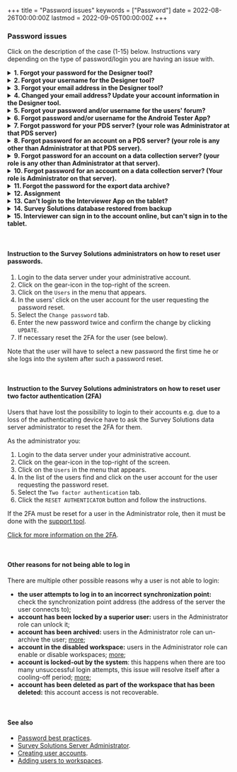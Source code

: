 +++
title = "Password issues"
keywords = ["Password"]
date = 2022-08-26T00:00:00Z
lastmod = 2022-09-05T00:00:00Z
+++

### Password issues

Click on the description of the case (1-15) below. Instructions vary depending on the type of password/login you are having an issue with.

<details>
  <summary>
    <B>1. Forgot your password for the Designer tool?</B>
  </summary>

1. Go to the Designer tool online: https://designer.mysurvey.solutions
2. Click `FORGOT PASSWORD?`
3. Enter your login (account name) or email address into the form field and click `RESTORE`.
4. Check your email inbox for a new message with a password reset link.

IMPORTANT: The email address here is always the same email address that you've used to register.
</details>

<details>
  <summary><B>2. Forgot your username for the Designer tool?</B></summary>

You can login with the email address that you've submitted during registration. Just specify your email address instead of the login in the same field.
</details>

<details>
  <summary><B>3. Forgot your email address in the Designer tool?</B></summary>

You can login with the account name instead, then check with which email address you've registered by selecting `MANAGE ACCOUNT` menu.
</details>

<details>
  <summary><B>4. Changed your email address? Update your account information in the Designer tool.</B></summary>

You can update the email address associated with your account:

1. Login to the Designer tool online: https://designer.mysurvey.solutions ;
2. Click on your username as displayed in the top-right of the page;
3. Click `MANAGE ACCOUNT`;
4. Update the email address in the corresponding field;
5. Click `CHANGE` to save your changes.
</details>

<details>
  <summary><B>5. Forgot your password and/or username for the users' forum?</B></summary>

Users' forum is located at https://forum.mysurvey.solutions .

It uses the same accounts as the Designer, so follow the steps for resetting the password in the Designer if you've lost access to the users' forum.
</details>

<details>
  <summary><B>6. Forgot password and/or username for the Android Tester App?</B></summary>

The Android Tester App imports questionnaires from the Designer, so it is using the same accounts as the Designer. Hence, follow the steps for resetting the password in the Designer if you can't log in to the Tester App.
</details>


<details>
  <summary><B>7. Forgot password for your PDS server? (your role was Administrator at that PDS server)</B></summary>

1. Login to the PDS portal: https://pds.mysurvey.solutions with the Designer credentials.
2. Click on the `SERVERS` tab.
3. Click on the server name.
4. Select `Request password reset` from the menu.
5. You will receive a password reset link to your email inbox.
Follow the instructions in this email.

[Click for more information](/headquarters/config/pds-password-reset/).
</details>

<details>
  <summary><B>8. Forgot password for an account on a PDS server? (your role is any other than Administrator at that PDS server).</B></summary>

Contact the administrator of that PDS server for assistance. If you don't know who the administrator is, contact the person who has issued you the account credentials in the first place. The new password assigned to the user by the Administrator will need to be reset by that user after the first successful login.
</details>

<details>
  <summary><B>9. Forgot password for an account on a data collection server? (your role is any other than Administrator at that server).</B></summary>

Contact the administrator of that data collection server for assistance. If you don't know who the administrator is, contact the person who has issued you the account credentials in the first place. The new password assigned to the user by the Administrator will need to be reset by that user after the first successful login.
</details>

<details>
  <summary><B>10. Forgot password for an account on a data collection server? (Your role is Administrator on that server).</B></summary>

Use the command line `support tool` as described [here](/headquarters/config/support-tool/).

Using this tool requires file-level access to the server. If you don't have access to the server at the file level (no access to the command-line) contact the person who does. (Typically this is the person who assisted you in installing the Survey Solutions server).
</details>

<details>
  <summary><B>11. Forgot the password for the export data archive?</B></summary>

Export data archive password is set up by the server administrator (separately for each workspace). If you are the user of exported data and can't unpack the data because it requires the password that you don't know, or the password that you know does not allow the data to be unpacked you need to contact your Survey Solutions Administrator, this must be the person who created an account for you.
</details>

<details>
  <summary><B>12. Assignment</B></summary>

In case when you've sent an invitation for a respondent to participate in a web-survey and that respondent has accidentally deleted that email:

1. seek through the assignments for mentioning of the respondent's email address;
2. If the assignment with this email is located, click on the assignment number and in the assignment details you will find both the link (URL) to the assignment page and the password to start it.

Note, that there may exist multiple assignments to the same email address, for example if you are running multiple surveys and the same respondent is a participant in 2 or more of them.

Make sure you are responding to the same email to which the original invitation has been sent or have otherwise reliably identified that the person requesting this password is the intended original respondent.
</details>

<details>
  <summary><B>13. Can't login to the Interviewer App on the tablet?</B></summary>

1. Ask your server's administrator to reset your account's password.
2. Verify that it was reset by signing in online. If it is, then you will be asked to create a new password for your account (your own password, different from the one issued to you by the administrator).
3. On the tablet when logging in login with the new password that you've selected. Do this for at least 5 times and the login form will display an additional button `TRY TO SIGN IN ONLINE`. Use this button to let the tablet connect to the server and get updated information on the changed password. The tablet must be connected to the internet at this step.

[Click for more information](/interviewer/app/password-reset/).
</details>


<details>
  <summary><B>14. Survey Solutions database restored from backup</B></summary>

The account password information is stored in the database on the server. If this database is restored from a backup then the passwords effective at the moment of the backup will be restored as current. Users not remembering their old passwords will need to utilize the above-listed procedures as appropriate for their role.
</details>

<details>
  <summary><B>15. Interviewer can sign in to the account online, but can't sign in to the tablet.</B></summary>

A firewall between your tablet and server may be preventing successful communication of the Interviewer App with the server. This has been experienced by several users, see e.g. [here](https://forum.mysurvey.solutions/t/incorrect-login-or-password-interviewer-app/3698).

The recommendations vary by situation, but the general advice is to work with the network administrator to identify the device/program responding instead of Survey Solutions, which happens to be the underlying reason for this problem.

Administrators of the servers in the WB can contact the WB LBADMIN to help detect and troubleshoot this issue.
</details>

&nbsp;&nbsp;&nbsp;&nbsp;&nbsp;&nbsp;
#### Instruction to the Survey Solutions administrators on how to reset user passwords.

1. Login to the data server under your administrative account.
2. Click on the gear-icon in the top-right of the screen.
3. Click on the `Users` in the menu that appears.
4. In the users' click on the user account for the user requesting the password reset.
5. Select the `Change password` tab.
6. Enter the new password twice and confirm the change by clicking `UPDATE`.
7. If necessary reset the 2FA for the user (see below).

Note that the user will have to select a new password the first time he or she logs into the system after such a password reset.

&nbsp;&nbsp;&nbsp;&nbsp;&nbsp;&nbsp;
#### Instruction to the Survey Solutions administrators on how to reset user two factor authentication (2FA)

Users that have lost the possibility to login to their accounts e.g. due to a loss of the authenticating device have to ask the Survey Solutions data server administrator to reset the 2FA for them.

As the administrator you:

1. Login to the data server under your administrative account.
2. Click on the gear-icon in the top-right of the screen.
3. Click on the `Users` in the menu that appears.
4. In the list of the users find and click on the user account for the user requesting the password reset.
5. Select the `Two factor authentication` tab.
6. Click the `RESET AUTHENTICATOR` button and follow the instructions.

If the 2FA must be reset for a user in the Administrator role, then it must be done with the [support tool](/headquarters/config/support-tool/).

[Click for more information on the 2FA](/headquarters/accounts/two-factor-authentication/).

&nbsp;&nbsp;&nbsp;&nbsp;&nbsp;&nbsp;
#### Other reasons for not being able to log in

There are multiple other possible reasons why a user is not able to login:

- **the user attempts to log in to an incorrect synchronization point:** check the synchronization point address (the address of the server the user connects to);
- **account has been locked by a superior user:** users in the Administrator role can unlock it;
- **account has been archived:** users in the Administrator role can un-archive the user; [more](/headquarters/accounts/deleting-accounts/);
- **account in the disabled workspace:** users in the Administrator role can enable or disable workspaces; [more](/headquarters/accounts/workspaces/);
- **account is locked-out by the system**: this happens when there are too many unsuccessful login attempts, this issue will resolve itself after a cooling-off period; [more](/headquarters/accounts/autolock/);
- **account has been deleted as part of the workspace that has been deleted:** this account access is not recoverable.

&nbsp;&nbsp;&nbsp;&nbsp;&nbsp;&nbsp;
#### See also
- [Password best practices](/interviewer/app/password-best-practices/).
- [Survey Solutions Server Administrator](/headquarters/accounts/survey-solutions-server-administrator/).
- [Creating user accounts](/headquarters/accounts/teams-and-roles-tab-creating-user-accounts/).
- [Adding users to workspaces](/headquarters/accounts/adding-users-to-workspaces/).
